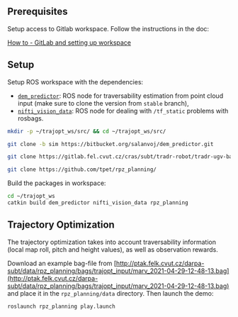 ## Prerequisites

Setup access to Gitlab workspace. Follow the instructions in the doc:

[How to - GitLab and setting up workspace](https://docs.google.com/document/d/1Jwnu1jSB3GD0ZptfKwZy1fdjjVrTzuNYB_ebzWgul9U/edit#)

## Setup

Setup ROS workspace with the dependencies:

- [`dem_predictor`](https://bitbucket.org/salanvoj/dem_predictor/src/stable/):
  ROS node for traversability estimation from point cloud input
  (make sure to clone the version from `stable` branch),
- [`nifti_vision_data`](https://gitlab.fel.cvut.cz/cras/subt/tradr-robot/tradr-ugv-base/-/tree/master/):
  ROS node for dealing with `/tf_static` problems with rosbags.

```bash
mkdir -p ~/trajopt_ws/src/ && cd ~/trajopt_ws/src/

git clone -b sim https://bitbucket.org/salanvoj/dem_predictor.git

git clone https://gitlab.fel.cvut.cz/cras/subt/tradr-robot/tradr-ugv-base/

git clone https://github.com/tpet/rpz_planning/
```

Build the packages in workspace:

```bash
cd ~/trajopt_ws
catkin build dem_predictor nifti_vision_data rpz_planning
```

## Trajectory Optimization

The trajectory optimization takes into account traversability information
(local map roll, pitch and height values), as well as observation rewards.

Download an example bag-file from
[http://ptak.felk.cvut.cz/darpa-subt/data/rpz_planning/bags/trajopt_input/marv_2021-04-29-12-48-13.bag](http://ptak.felk.cvut.cz/darpa-subt/data/rpz_planning/bags/trajopt_input/marv_2021-04-29-12-48-13.bag)
and place it in the `rpz_planning/data` directory. Then launch the demo:

```bash
roslaunch rpz_planning play.launch
```
